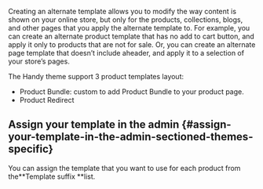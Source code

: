 Creating an alternate template allows you to modify the way content is shown on your online store, but only for the products, collections, blogs, and other pages that you apply the alternate template to. For example, you can create an alternate product template that has no add to cart button, and apply it only to products that are not for sale. Or, you can create an alternate page template that doesn’t include aheader, and apply it to a selection of your store’s pages.

The Handy theme support 3 product templates layout:

* Product Bundle: custom to add Product Bundle to your product page.
* Product Redirect

## Assign your template in the admin {#assign-your-template-in-the-admin-sectioned-themes-specific}

You can assign the template that you want to use for each product from the**Template suffix **list.





